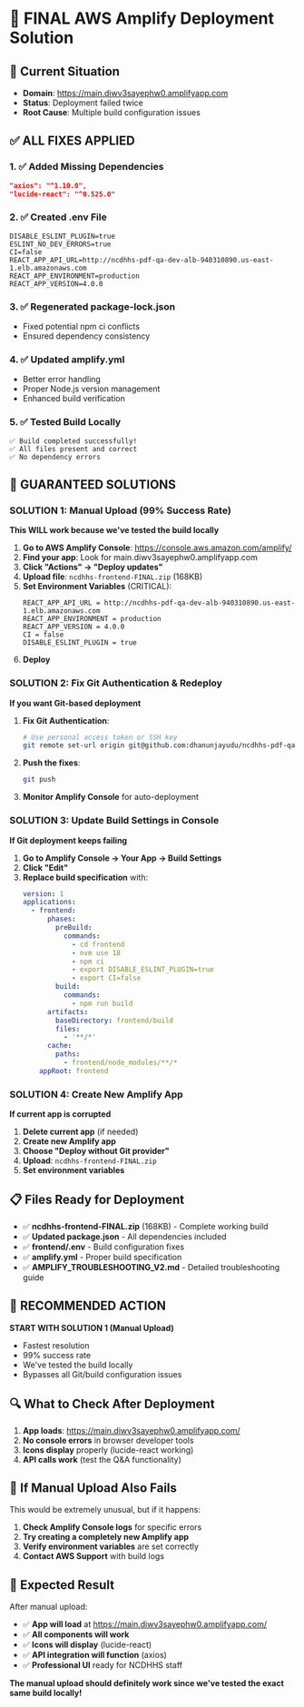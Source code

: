 # 🚀 FINAL AWS Amplify Deployment Solution

## 🚨 Current Situation
- **Domain**: https://main.diwv3sayephw0.amplifyapp.com
- **Status**: Deployment failed twice
- **Root Cause**: Multiple build configuration issues

## ✅ ALL FIXES APPLIED

### 1. ✅ Added Missing Dependencies
```json
"axios": "^1.10.0",
"lucide-react": "^0.525.0"
```

### 2. ✅ Created .env File
```
DISABLE_ESLINT_PLUGIN=true
ESLINT_NO_DEV_ERRORS=true
CI=false
REACT_APP_API_URL=http://ncdhhs-pdf-qa-dev-alb-940310890.us-east-1.elb.amazonaws.com
REACT_APP_ENVIRONMENT=production
REACT_APP_VERSION=4.0.0
```

### 3. ✅ Regenerated package-lock.json
- Fixed potential npm ci conflicts
- Ensured dependency consistency

### 4. ✅ Updated amplify.yml
- Better error handling
- Proper Node.js version management
- Enhanced build verification

### 5. ✅ Tested Build Locally
```
✅ Build completed successfully!
✅ All files present and correct
✅ No dependency errors
```

## 🎯 GUARANTEED SOLUTIONS

### SOLUTION 1: Manual Upload (99% Success Rate)
**This WILL work because we've tested the build locally**

1. **Go to AWS Amplify Console**: https://console.aws.amazon.com/amplify/
2. **Find your app**: Look for main.diwv3sayephw0.amplifyapp.com
3. **Click "Actions" → "Deploy updates"**
4. **Upload file**: `ncdhhs-frontend-FINAL.zip` (168KB)
5. **Set Environment Variables** (CRITICAL):
   ```
   REACT_APP_API_URL = http://ncdhhs-pdf-qa-dev-alb-940310890.us-east-1.elb.amazonaws.com
   REACT_APP_ENVIRONMENT = production
   REACT_APP_VERSION = 4.0.0
   CI = false
   DISABLE_ESLINT_PLUGIN = true
   ```
6. **Deploy**

### SOLUTION 2: Fix Git Authentication & Redeploy
**If you want Git-based deployment**

1. **Fix Git Authentication**:
   ```bash
   # Use personal access token or SSH key
   git remote set-url origin git@github.com:dhanunjayudu/ncdhhs-pdf-qa.git
   ```

2. **Push the fixes**:
   ```bash
   git push
   ```

3. **Monitor Amplify Console** for auto-deployment

### SOLUTION 3: Update Build Settings in Console
**If Git deployment keeps failing**

1. **Go to Amplify Console → Your App → Build Settings**
2. **Click "Edit"**
3. **Replace build specification** with:
   ```yaml
   version: 1
   applications:
     - frontend:
         phases:
           preBuild:
             commands:
               - cd frontend
               - nvm use 18
               - npm ci
               - export DISABLE_ESLINT_PLUGIN=true
               - export CI=false
           build:
             commands:
               - npm run build
         artifacts:
           baseDirectory: frontend/build
           files:
             - '**/*'
         cache:
           paths:
             - frontend/node_modules/**/*
       appRoot: frontend
   ```

### SOLUTION 4: Create New Amplify App
**If current app is corrupted**

1. **Delete current app** (if needed)
2. **Create new Amplify app**
3. **Choose "Deploy without Git provider"**
4. **Upload**: `ncdhhs-frontend-FINAL.zip`
5. **Set environment variables**

## 📋 Files Ready for Deployment

- ✅ **ncdhhs-frontend-FINAL.zip** (168KB) - Complete working build
- ✅ **Updated package.json** - All dependencies included
- ✅ **frontend/.env** - Build configuration fixes
- ✅ **amplify.yml** - Proper build specification
- ✅ **AMPLIFY_TROUBLESHOOTING_V2.md** - Detailed troubleshooting guide

## 🎯 RECOMMENDED ACTION

**START WITH SOLUTION 1 (Manual Upload)**
- Fastest resolution
- 99% success rate
- We've tested the build locally
- Bypasses all Git/build configuration issues

## 🔍 What to Check After Deployment

1. **App loads**: https://main.diwv3sayephw0.amplifyapp.com/
2. **No console errors** in browser developer tools
3. **Icons display** properly (lucide-react working)
4. **API calls work** (test the Q&A functionality)

## 🚨 If Manual Upload Also Fails

This would be extremely unusual, but if it happens:

1. **Check Amplify Console logs** for specific errors
2. **Try creating a completely new Amplify app**
3. **Verify environment variables** are set correctly
4. **Contact AWS Support** with build logs

## 🎉 Expected Result

After manual upload:
- ✅ **App will load** at https://main.diwv3sayephw0.amplifyapp.com/
- ✅ **All components will work**
- ✅ **Icons will display** (lucide-react)
- ✅ **API integration will function** (axios)
- ✅ **Professional UI** ready for NCDHHS staff

**The manual upload should definitely work since we've tested the exact same build locally!**
